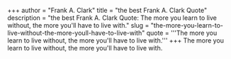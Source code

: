 +++
author = "Frank A. Clark"
title = "the best Frank A. Clark Quote"
description = "the best Frank A. Clark Quote: The more you learn to live without, the more you'll have to live with."
slug = "the-more-you-learn-to-live-without-the-more-youll-have-to-live-with"
quote = '''The more you learn to live without, the more you'll have to live with.'''
+++
The more you learn to live without, the more you'll have to live with.
